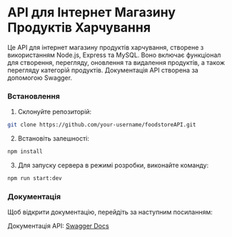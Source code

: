 # API для Інтернет Магазину Продуктів Харчування

Це API для інтернет магазину продуктів харчування, створене з використанням Node.js, Express та MySQL. Воно включає функціонал для створення, перегляду, оновлення та видалення продуктів, а також перегляду категорій продуктів. Документація API створена за допомогою Swagger.

### Встановлення

1. Склонуйте репозиторій:

```bash
git clone https://github.com/your-username/foodstoreAPI.git
```

2. Встановіть залешності:

```bash
npm install
```

3. Для запуску сервера в режимі розробки, виконайте команду:

```bash
npm run start:dev
```

### Документація

Щоб відкрити документацію, перейдіть за наступним посиланням:

Документація API: [Swagger Docs](http://localhost:3000/api/docs)
